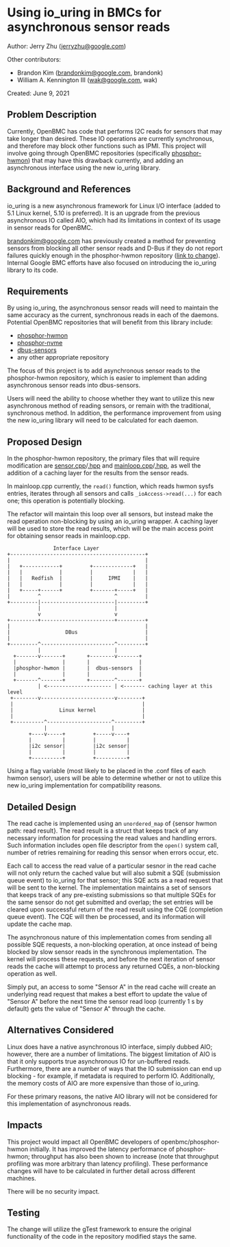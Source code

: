 # Using io_uring in BMCs for asynchronous sensor reads

Author: Jerry Zhu ([jerryzhu@google.com](mailto:jerryzhu@google.com))

Other contributors:
- Brandon Kim ([brandonkim@google.com](mailto:brandonkim@google.com), brandonk)
- William A. Kennington III ([wak@google.com](mailto:wak@google.com), wak)

Created: June 9, 2021

## Problem Description

Currently, OpenBMC has code that performs I2C reads for sensors that may take
longer than desired. These IO operations are currently synchronous, and
therefore may block other functions such as IPMI. This project will involve
going through OpenBMC repositories (specifically
[phosphor-hwmon](https://github.com/openbmc/phosphor-hwmon)) that may have this
drawback currently, and adding an asynchronous interface using the new io_uring
library.

## Background and References

io_uring is a new asynchronous framework for Linux I/O interface (added to 5.1
Linux kernel, 5.10 is preferred). It is an upgrade from the previous
asynchronous IO called AIO, which had its limitations in context of its usage
in sensor reads for OpenBMC.

[brandonkim@google.com](mailto:brandonkim@google.com) has previously created a
method for preventing sensors from blocking all other sensor reads and D-Bus if
they do not report failures quickly enough in the phosphor-hwmon repository
([link to change](https://gerrit.openbmc-project.xyz/c/openbmc/phosphor-hwmon/+/24337)).
Internal Google BMC efforts have also focused on introducing the io_uring
library to its code.

## Requirements

By using io_uring, the asynchronous sensor reads will need to maintain the same
accuracy as the current, synchronous reads in each of the daemons. Potential
OpenBMC repositories that will benefit from this library include:

*   [phosphor-hwmon](https://github.com/openbmc/phosphor-hwmon)
*   [phosphor-nvme](https://github.com/openbmc/phosphor-nvme)
*   [dbus-sensors](https://github.com/openbmc/dbus-sensors)
*   any other appropriate repository

The focus of this project is to add asynchronous sensor reads to the
phosphor-hwmon repository, which is easier to implement than adding
asynchronous sensor reads into dbus-sensors.

Users will need the ability to choose whether they want to utilize this new
asynchronous method of reading sensors, or remain with the traditional,
synchronous method. In addition, the performance improvement from using the new
io_uring library will need to be calculated for each daemon.

## Proposed Design

In the phosphor-hwmon repository, the primary files that will require
modification are
[sensor.cpp](https://github.com/openbmc/phosphor-hwmon/blob/master/sensor.cpp)/[.hpp](https://github.com/openbmc/phosphor-hwmon/blob/master/sensor.hpp)
and
[mainloop.cpp](https://github.com/openbmc/phosphor-hwmon/blob/master/mainloop.cpp)/[.hpp](https://github.com/openbmc/phosphor-hwmon/blob/master/mainloop.hpp),
as well the addition of a caching layer for the results from the sensor reads.

In mainloop.cpp currently, the `read()` function, which reads hwmon sysfs
entries, iterates through all sensors and calls `_ioAccess->read(...)` for each
one; this operation is potentially blocking.

The refactor will maintain this loop over all sensors, but instead make the
read operation non-blocking by using an io_uring wrapper. A caching layer will
be used to store the read results, which will be the main access point for
obtaining sensor reads in mainloop.cpp.

```
               Interface Layer
+--------------------------------------------+
|                                            |
|   +------------+         +-------------+   |
|   |            |         |             |   |
|   |   Redfish  |         |     IPMI    |   |
|   |            |         |             |   |
|   +-----+------+         +-------+-----+   |
|         ^                        ^         |
+---------|------------------------|---------+
          |                        |
          v                        v
+---------+------------------------+---------+
|                                            |
|                  DBus                      |
|                                            |
+---------^------------------------^---------+
          |                        |
  +-------v-------+       +--------v-------+
  |               |       |                |
  |phosphor-hwmon |       |  dbus-sensors  |
  |               |       |                |
  +-------^-------+       +--------^-------+
          | <--------------------- | <------- caching layer at this level
 +--------v------------------------v--------+
 |                                          |
 |               Linux kernel               |
 |                                          |
 +----------^---------------------^---------+
            |                     |
       +----v-----+         +-----v----+
       |          |         |          |
       |i2c sensor|         |i2c sensor|
       |          |         |          |
       +----------+         +----------+

```

Using a flag variable (most likely to be placed in the .conf files of each hwmon
sensor), users will be able to determine whether or not to utilize this new
io_uring implementation for compatibility reasons.

## Detailed Design

The read cache is implemented using an `unordered_map` of {sensor hwmon path:
read result}. The read result is a struct that keeps track of any necessary
information for processing the read values and handling errors. Such
information includes open file descriptor from the `open()` system call,
number of retries remaining for reading this sensor when errors occur, etc.

Each call to access the read value of a particular sesnor in the read cache
will not only return the cached value but will also submit a SQE (submission
queue event) to io_uring for that sensor; this SQE acts as a read request
that will be sent to the kernel. The implementation maintains a set of sensors
that keeps track of any pre-existing submissions so that multiple SQEs for the
same sensor do not get submitted and overlap; the set entries will be cleared
upon successful return of the read result using the CQE (completion queue
event). The CQE will then be processed, and its information will update the
cache map.

The asynchronous nature of this implementation comes from sending all possible
SQE requests, a non-blocking operation, at once instead of being blocked by
slow sensor reads in the synchronous implementation. The kernel will process
these requests, and before the next iteration of sensor reads the cache will
attempt to process any returned CQEs, a non-blocking operation as well.

Simply put, an access to some "Sensor A" in the read cache will create an
underlying read request that makes a best effort to update the value of
"Sensor A" before the next time the sensor read loop (currently 1 s by default)
gets the value of "Sensor A" through the cache.

## Alternatives Considered

Linux does have a native asynchronous IO interface, simply dubbed AIO; however,
there are a number of limitations. The biggest limitation of AIO is that it
only supports true asynchronous IO for un-buffered reads. Furthermore, there
are a number of ways that the IO submission can end up blocking - for example,
if metadata is required to perform IO. Additionally, the memory costs of AIO
are more expensive than those of io_uring.

For these primary reasons, the native AIO library will not be considered for
this implementation of asynchronous reads.

## Impacts

This project would impact all OpenBMC developers of openbmc/phosphor-hwmon
initially. It has improved the latency performance of phosphor-hwmon;
throughput has also been shown to increase (note that throughput profiling
was more arbitrary than latency profiling). These performance changes will
have to be calculated in further detail across different machines.

There will be no security impact.

## Testing

The change will utilize the gTest framework to ensure the original functionality
of the code in the repository modified stays the same.
